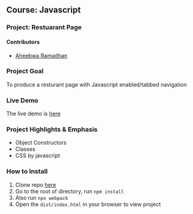 ## Course: Javascript
### Project: Restuarant Page

#### Contributors
* [Aheebwa Ramadhan](https://github.com/raheebwa)

### Project Goal
To produce a resturant page with Javascript enabled/tabbed navigation 

### Live Demo

The live demo is [here](https://raheebwa.github.io/mv_restaurant/)

### Project Highlights & Emphasis
* Object Constructors
* Classes
* CSS by javascript

### How to Install

1. Clone repo [here](git@github.com:raheebwa/mv_restaurant.git)
2. Go to the root of directory, run `npm install`
3. Also run `npx webpack`
4. Open the `dist/index.html` in your browser to view project
